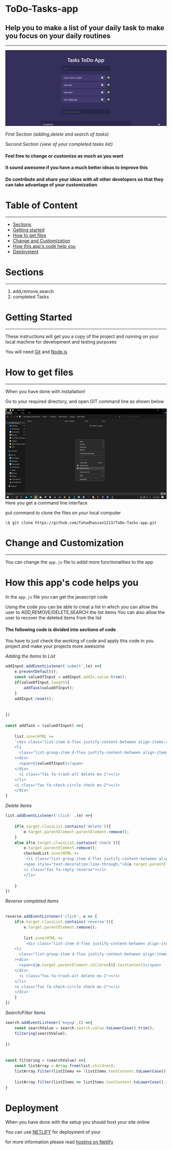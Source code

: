 # ToDo-Tasks-app

## Help you to make a list of  your daily task to make you focus on your daily routines 
-------------------------------------------------

![](gif/todo%20app.gif)

_First Section (adding,delete and search of tasks)_

_Second Section (view of your completed tasks list)_


#### Feel free to change or customize as much as you want

#### It sound awesome if you have a much better ideas to improve this

#### Do contribute and share your ideas with all other developers so that they can take advantage of your customization

Table of Content
================

* * * * *

-   [Sections](#)
-   [Getting started](#)
-   [How to get files](#)
-   [Change and Customization](#)
-   [How this app's code help you](#)
-   [Deployment](#)


Sections
========

* * * * *

1.  add,remove,search   
2.  completed Tasks

Getting Started
===============

* * * * *

These instructions will get you a copy of the project and running on
your local machine for development and testing purposes

You will need [Git](https://git-scm.com/downloads) and [Node.js](https://nodejs.org/en/download/)

How to get files
================

* * * * *

When you have done with installation!

Go to your required directory, and open GIT command line as shown below

![contact page](images/GITBASH.jpg)
Here you get a command line interface

put command to clone the files on your local computer

```git
\$ git clone https://github.com/fahadhassan1213/ToDo-Tasks-app.git 
```
Change and Customization
========================

* * * * *

You can change the `app.js` file to addd more functionalities to the app


How this app's code helps you
========================
In the `app.js` file you can get the javascript code 

Using the code you can be able to creat a list in which you can allow the
user to ADD,REMOVE/DELETE,SEARCH the list items
You can also allow the user to recover the deleted items from the list

#### The following code is divided into sections of code
You have to just check the working of code and apply this code in you project and make your projects more awesome

_Adding the Items to List_

```js
addInput.addEventListener('submit',(e) =>{
    e.preventDefault();
    const valueOfInput = addInput.addIn.value.trim();
    if(valueOfInput.length){
        addTask(valueOfInput);
    }
    addInput.reset();
    

})

const addTask = (valueOfInput) =>{

    list.innerHTML += 
    `<div class="list-item d-flex justify-content-between align-items-center my-1">
    <li
      class="list-group-item d-flex justify-content-between align-items-center "
    ><div>
      <span>${valueOfInput}</span>
    </div>
      <i class="fas fa-trash-alt delete mx-1"></i>
    </li>
    <i class="fas fa-check-circle check mx-2"></i>
    </div>`
}
```

_Delete Items_
```js
list.addEventListener('click' ,(e) =>{
    
    if(e.target.classList.contains('delete')){
        e.target.parentElement.parentElement.remove();
    }
    else if(e.target.classList.contains('check')){
        e.target.parentElement.remove();
        checkedList.innerHTML +=
        `<li class="list-group-item d-flex justify-content-between align-items-center">
        <span style="text-decoration:line-through;">${e.target.parentElement.textContent}</span>
        <i class="fas fa-reply reverse"></i>
        </li>`

    }
})

```
_Reverse completed items_

```js

reverse.addEventListener('click', e => {
    if(e.target.classList.contains('reverse')){
        e.target.parentElement.remove();

        list.innerHTML +=
        `<div class="list-item d-flex justify-content-between align-items-center my-1">
    <li
      class="list-group-item d-flex justify-content-between align-items-center "
    ><div>
      <span>${e.target.parentElement.children[0].textContent}</span>
    </div>
      <i class="fas fa-trash-alt delete mx-1"></i>
    </li>
    <i class="fas fa-check-circle check mx-2"></i>
    </div>`
    }
})


```

_Search/Filter Items_

```js
search.addEventListener('keyup',() =>{
    const searchValue = search.search.value.toLowerCase().trim();
    filtering(searchValue);

})


const filtering = (searchValue) =>{
    const listArray = Array.from(list.children);
    listArray.filter(listItems => !listItems.textContent.toLowerCase().includes(searchValue)).forEach(item => item.classList.add('filtered'))

    listArray.filter(listItems => listItems.textContent.toLowerCase().includes(searchValue)).forEach(item => item.classList.remove('filtered'))
}


```


Deployment
========================
When you have done with the setup you should host your site online

You can use [NETLIFY](https://www.netlify.com/) for deployment of your

for more information please read [hosting on Netlify](https://create-react-app.dev/docs/deployment/#netlify)

